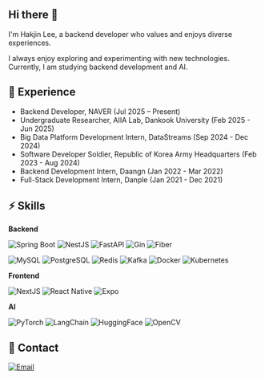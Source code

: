 ## Hi there 👋

I'm Hakjin Lee, a backend developer who values and enjoys diverse experiences.

I always enjoy exploring and experimenting with new technologies. Currently, I am studying backend development and AI.

## 🚀 Experience

- Backend Developer, NAVER (Jul 2025 – Present)
-	Undergraduate Researcher, AIIA Lab, Dankook University (Feb 2025 - Jun 2025)
-	Big Data Platform Development Intern, DataStreams (Sep 2024 - Dec 2024)
-	Software Developer Soldier, Republic of Korea Army Headquarters (Feb 2023 - Aug 2024)
-	Backend Development Intern, Daangn (Jan 2022 - Mar 2022)
-	Full-Stack Development Intern, Danple (Jan 2021 - Dec 2021)

## ⚡ Skills

**Backend**

![Spring Boot](https://img.shields.io/badge/Spring%20Boot-6DB33F?style=for-the-badge&logo=Spring%20Boot&logoColor=white)
![NestJS](https://img.shields.io/badge/NestJS-E0234E?style=for-the-badge&logo=NestJS&logoColor=white)
![FastAPI](https://img.shields.io/badge/FastAPI-009688?style=for-the-badge&logo=FastAPI&logoColor=white)
![Gin](https://img.shields.io/badge/Gin-008ECF?style=for-the-badge&logo=Gin&logoColor=white)
![Fiber](https://img.shields.io/badge/Fiber-00ADD8?style=for-the-badge&logo=Go&logoColor=white)

![MySQL](https://img.shields.io/badge/MySQL-4479A1?style=for-the-badge&logo=MySQL&logoColor=white)
![PostgreSQL](https://img.shields.io/badge/PostgreSQL-4169E1?style=for-the-badge&logo=PostgreSQL&logoColor=white)
![Redis](https://img.shields.io/badge/Redis-FF4438?style=for-the-badge&logo=Redis&logoColor=white)
![Kafka](https://img.shields.io/badge/Kafka-231F20?style=for-the-badge&logo=ApacheKafka&logoColor=white)
![Docker](https://img.shields.io/badge/Docker-2496ED?style=for-the-badge&logo=Docker&logoColor=white)
![Kubernetes](https://img.shields.io/badge/Kubernetes-326CE5?style=for-the-badge&logo=Kubernetes&logoColor=white)

**Frontend**

![NextJS](https://img.shields.io/badge/NextJS-000000?style=for-the-badge&logo=Next.js&logoColor=white)
![React Native](https://img.shields.io/badge/React%20Native-61DAFB?style=for-the-badge&logo=React&logoColor=white)
![Expo](https://img.shields.io/badge/Expo-1C2024?style=for-the-badge&logo=Expo&logoColor=white)

**AI**

![PyTorch](https://img.shields.io/badge/PyTorch-EE4C2C?style=for-the-badge&logo=PyTorch&logoColor=white)
![LangChain](https://img.shields.io/badge/LangChain-1C3C3C?style=for-the-badge&logo=LangChain&logoColor=white)
![HuggingFace](https://img.shields.io/badge/HuggingFace-FFD21E?style=for-the-badge&logo=HuggingFace&logoColor=white)
![OpenCV](https://img.shields.io/badge/OpenCV-5C3EE8?style=for-the-badge&logo=OpenCV&logoColor=white)

## 📌 Contact

[![Email](https://img.shields.io/badge/Email-005FF9?style=for-the-badge&logo=Mail.Ru&logoColor=white&link=mailto:himitery@gmail.com)](mailto:himitery@gmail.com)

